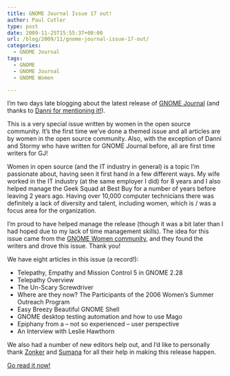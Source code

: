 ```yaml
---
title: GNOME Journal Issue 17 out!
author: Paul Cutler
type: post
date: 2009-11-25T15:55:37+00:00
url: /blog/2009/11/gnome-journal-issue-17-out/
categories:
  - GNOME Journal
tags:
  - GNOME
  - GNOME Journal
  - GNOME Women

---
```

I&#8217;m two days late blogging about the latest release of [GNOME Journal][1] (and thanks to [Danni for mentioning it!][2]).

This is a very special issue written by women in the open source community. It&#8217;s the first time we&#8217;ve done a themed issue and all articles are by women in the open source community. Also, with the exception of Danni and Stormy who have written for GNOME Journal before, all are first time writers for GJ!

Women in open source (and the IT industry in general) is a topic I&#8217;m passionate about, having seen it first hand in a few different ways. My wife worked in the IT industry (at the same employer I did) for 8 years and I also helped manage the Geek Squad at Best Buy for a number of years before leaving 2 years ago. Having over 10,000 computer technicians there was definitely a lack of diversity and talent, including women, which is / was a focus area for the organization.

I&#8217;m proud to have helped manage the release (though it was a bit later than I had hoped due to my lack of time management skills). The idea for this issue came from the [GNOME Women community][3], and they found the writers and drove this issue. Thank you!

We have eight articles in this issue (a record!):

  * Telepathy, Empathy and Mission Control 5 in GNOME 2.28
  * Telepathy Overview
  * The Un-Scary Screwdriver
  * Where are they now? The Participants of the 2006 Women&#8217;s Summer Outreach Program
  * Easy Breezy Beautiful GNOME Shell
  * GNOME desktop testing automation and how to use Mago
  * Epiphany from a &#8211; not so experienced &#8211; user perspective
  * An Interview with Leslie Hawthorn

We also had a number of new editors help out, and I&#8217;d like to personally thank [Zonker][4] and [Sumana][5] for all their help in making this release happen.

[Go read it now!][1]

 [1]: http://www.gnomejournal.org
 [2]: http://dannipenguin.livejournal.com/287700.html
 [3]: http://live.gnome.org/GnomeWomen
 [4]: http://www.dissociatedpress.net/
 [5]: http://www.harihareswara.net/ces.shtml